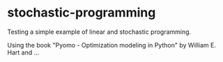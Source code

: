 # stochastic-programming
Testing a simple example of linear and stochastic programming.

Using the book "Pyomo - Optimization modeling in Python" by William E. Hart and ...
